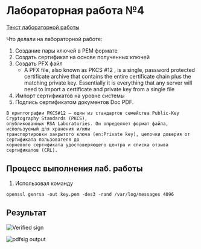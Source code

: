 
# Лабораторная работа №4

[Текст лабораторной работы](https://static.ntcad.ru/kulikov/lab_3.pdf)

Что делали на лабораторной работе: 

1. Создание пары ключей в PEM формате 
2. Создать сертификат на основе полученных ключей 
3. Создать PFX файл
    - A PFX file, also known as PKCS #12 , is a single, password protected certificate archive that contains the entire certificate chain plus the matching private key. Essentially it is everything that any server will need to import a certificate and private key from a single file
4. Импорт сертификатов на уровне системы
5. Подпись сертификатом документов Doc PDF.


```
В криптографии PKCS#12 — один из стандартов семейства Public-Key Cryptography Standards (PKCS), 
опубликованных RSA Laboratories. Он определяет формат файла, используемый для хранения и/или 
транспортировки закрытого ключа (en:Private key), цепочки доверия от сертификата пользователя до 
корневого сертификата удостоверяющего центра и списка отзыва сертификатов (CRL).

```

## Процесс выполнения лаб. работы 

1. Использовал команду 

```
openssl genrsa -out key.pem -des3 -rand /var/log/messages 4096
```


## Результат 

![Verified sign](https://static.ntcad.ru/kulikov/lab_images/lab_3/signed.png)

![pdfsig output](https://static.ntcad.ru/kulikov/lab_images/lab_3/pdfsig_test.png)


